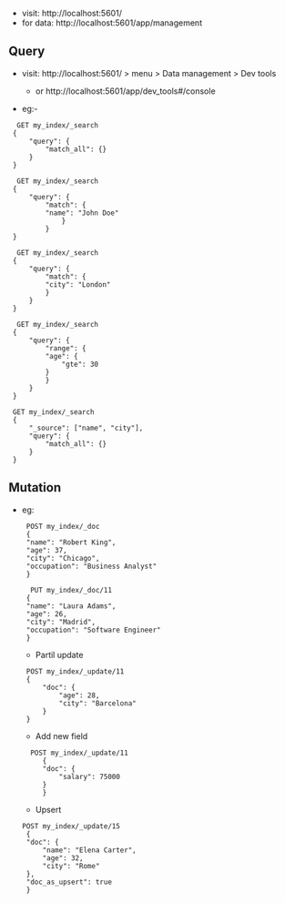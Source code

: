 

- visit: http://localhost:5601/
- for data: http://localhost:5601/app/management


## Query
 - visit: http://localhost:5601/ > menu > Data management > Dev tools
    - or http://localhost:5601/app/dev_tools#/console

  - eg:-
   ```
     GET my_index/_search
    {
        "query": {
            "match_all": {}
        }
    }
   ```
   ```
     GET my_index/_search
    {
        "query": {
            "match": {
            "name": "John Doe"
                }
            }
    }

   ```
   ```
     GET my_index/_search
    {
        "query": {
            "match": {
            "city": "London"
            }
        }
    }

   ```
   ```
     GET my_index/_search
    {
        "query": {
            "range": {
            "age": {
                "gte": 30
            }
            }
        }
    }

   ```
   ```
    GET my_index/_search
    {
        "_source": ["name", "city"],
        "query": {
            "match_all": {}
        }
    }

   ```

## Mutation
- eg:
   ```
    POST my_index/_doc
    {
    "name": "Robert King",
    "age": 37,
    "city": "Chicago",
    "occupation": "Business Analyst"
    }

   ```
   ```
     PUT my_index/_doc/11
    {
    "name": "Laura Adams",
    "age": 26,
    "city": "Madrid",
    "occupation": "Software Engineer"
    }

   ```

  - Partil update
   ```
    POST my_index/_update/11
    {
        "doc": {
            "age": 28,
            "city": "Barcelona"
        }
    }

   ```
  - Add new field
   ```
     POST my_index/_update/11
        {
        "doc": {
            "salary": 75000
        }
        }

   ```

   - Upsert
   ```
   POST my_index/_update/15
    {
    "doc": {
        "name": "Elena Carter",
        "age": 32,
        "city": "Rome"
    },
    "doc_as_upsert": true
    }

   ```